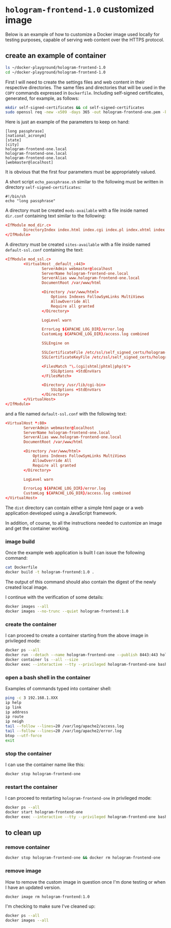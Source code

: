 # `hologram-frontend-1.0` customized image

Below is an example of how to customize a Docker image used locally for testing purposes, capable of serving web content over the HTTPS protocol.

## create an example of container

```bash
ls ~/docker-playground/hologram-frontend-1.0
cd ~/docker-playground/hologram-frontend-1.0
```

First I will need to create the settings files and web content in their respective directories.
The same files and directories that will be used in the `COPY` commands expressed in `Dockerfile`.
Including self-signed certificates, generated, for example, as follows:

```bash
mkdir self-signed-certificates && cd self-signed-certificates
sudo openssl req -new -x509 -days 365 -out hologram-frontend-one.pem -keyout hologram-frontend-one.key
```

Here is just an example of the parameters to keep on hand:

```text
[long passphrase]
[national_acronym]
[state]
[city]
hologram-frontend-one.local
hologram-frontend-one.local
hologram-frontend-one.local
[webmaster@localhost]
```

It is obvious that the first four parameters must be appropriately valued.

A short script `echo_passphrase.sh` similar to the following must be written in directory `self-signed-certificates`:

```text
#!/bin/sh
echo "long passphrase"
```

A directory must be created `mods-available` with a file inside named `dir.conf` containing text similar to the following:

```conf
<IfModule mod_dir.c>
        DirectoryIndex index.html index.cgi index.pl index.xhtml index.htm index.php
</IfModule>
```

A directory must be created `sites-available` with a file inside named `default-ssl.conf` containing the text:

```conf
<IfModule mod_ssl.c>
        <VirtualHost _default_:443>
                ServerAdmin webmaster@localhost
                ServerName hologram-frontend-one.local
                ServerAlias www.hologram-frontend-one.local
                DocumentRoot /var/www/html

                <Directory /var/www/html>
                    Options Indexes FollowSymLinks MultiViews
                    AllowOverride All
                    Require all granted
                </Directory>

                LogLevel warn

                ErrorLog ${APACHE_LOG_DIR}/error.log
                CustomLog ${APACHE_LOG_DIR}/access.log combined

                SSLEngine on

                SSLCertificateFile /etc/ssl/self_signed_certs/hologram-frontend-one.pem
                SSLCertificateKeyFile /etc/ssl/self_signed_certs/hologram-frontend-one.key

                <FilesMatch "\.(cgi|shtml|phtml|php)$">
                    SSLOptions +StdEnvVars
                </FilesMatch>

                <Directory /usr/lib/cgi-bin>
                    SSLOptions +StdEnvVars
                </Directory>
        </VirtualHost>
</IfModule>
```

and a file named `default-ssl.conf` with the following text:

```conf
<VirtualHost *:80>
        ServerAdmin webmaster@localhost
        ServerName hologram-frontend-one.local
        ServerAlias www.hologram-frontend-one.local
        DocumentRoot /var/www/html

        <Directory /var/www/html>
            Options Indexes FollowSymLinks MultiViews
            AllowOverride All
            Require all granted
        </Directory>

        LogLevel warn

        ErrorLog ${APACHE_LOG_DIR}/error.log
        CustomLog ${APACHE_LOG_DIR}/access.log combined
</VirtualHost>
```

The `dist` directory can contain either a simple html page or a web application developed using a JavaScript framework.

In addition, of course, to all the instructions needed to customize an image and get the container working.

### image build

Once the example web application is built I can issue the following command:

```bash
cat Dockerfile
docker build -t hologram-frontend:1.0 .
```

The output of this command should also contain the digest of the newly created local image.

I continue with the verification of some details:

```bash
docker images --all
docker images --no-trunc --quiet hologram-frontend:1.0
```

### create the container

I can proceed to create a container starting from the above image in privileged mode:

```bash
docker ps --all
docker run --detach --name hologram-frontend-one --publish 8443:443 hologram-frontend:1.0
docker container ls --all --size
docker exec --interactive --tty --privileged hologram-frontend-one bash
```

### open a bash shell in the container

Examples of commands typed into container shell:

```bash
ping -c 3 192.168.1.XXX
ip help
ip link
ip address
ip route
ip neigh
tail --follow --lines=20 /var/log/apache2/access.log
tail --follow --lines=20 /var/log/apache2/error.log
btop --utf-force
exit
```

### stop the container

I can use the container name like this:

```bash
docker stop hologram-frontend-one
```

### restart the container

I can proceed to restarting `hologram-frontend-one` in privileged mode:

```bash
docker ps --all
docker start hologram-frontend-one
docker exec --interactive --tty --privileged hologram-frontend-one bash
```

## to clean up

### remove container

```bash
docker stop hologram-frontend-one && docker rm hologram-frontend-one
```

### remove image

How to remove the custom image in question once I'm done testing or when I have an updated version.

```bash
docker image rm hologram-frontend:1.0
```

I'm checking to make sure I've cleaned up:

```bash
docker ps --all
docker images --all
```

